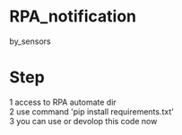 # RPA_notification
by_sensors

# Step
1 access to RPA automate dir <br />
2 use command 'pip install requirements.txt' <br />
3 you can use or devolop this code now <br />
